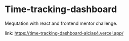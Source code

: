 # Time-tracking-dashboard


Mequtation with react and frontend mentor challenge.

link: https://time-tracking-dashboard-alcias4.vercel.app/
